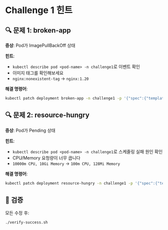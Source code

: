 # Challenge 1 힌트

## 🔍 문제 1: broken-app

**증상**: Pod가 ImagePullBackOff 상태

**힌트**:
- `kubectl describe pod <pod-name> -n challenge1`로 이벤트 확인
- 이미지 태그를 확인해보세요
- `nginx:nonexistent-tag` → `nginx:1.20`

**해결 명령어**:
```bash
kubectl patch deployment broken-app -n challenge1 -p '{"spec":{"template":{"spec":{"containers":[{"name":"app","image":"nginx:1.20"}]}}}}'
```

## 🔍 문제 2: resource-hungry

**증상**: Pod가 Pending 상태

**힌트**:
- `kubectl describe pod <pod-name> -n challenge1`로 스케줄링 실패 원인 확인
- CPU/Memory 요청량이 너무 큽니다
- `10000m CPU, 10Gi Memory` → `100m CPU, 128Mi Memory`

**해결 명령어**:
```bash
kubectl patch deployment resource-hungry -n challenge1 -p '{"spec":{"template":{"spec":{"containers":[{"name":"app","resources":{"requests":{"cpu":"100m","memory":"128Mi"}}}]}}}}'
```

## 🎯 검증

모든 수정 후:
```bash
./verify-success.sh
```
